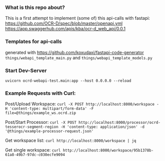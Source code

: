 ### What is this repo about?
This is a first attempt to implement (some of) this api-calls with fastapi:
<https://github.com/OCR-D/spec/blob/master/openapi.yml>
<https://app.swaggerhub.com/apis/kba/ocr-d_web_api/0.0.1>

### Templates for api-calls
generated with <https://github.com/koxudaxi/fastapi-code-generator>
`things/webapi_template_main.py` and `things/webapi_template_models.py`


### Start Dev-Server
`uvicorn ocrd-webapi-test.main:app --host 0.0.0.0 --reload`

### Example Requests with Curl:
Post/Upload Workspace:
`curl -X POST http://localhost:8000/workspace -H 'content-type: multipart/form-data' -F
 file=@things/example_ws.ocrd.zip`

Post/Start Processor:
`curl -X POST http://localhost:8000/processor/ocrd-tesserocr-segment-region -H 'content-type: application/json' -d '@things/example-processor-request.json'`

Get workspace list:
`curl http://localhost:8000/workspace | jq`

Get single workspace:
`curl http://localhost:8000/workspace/95b1378b-61a8-49b7-97dc-c030ecfe9094`
